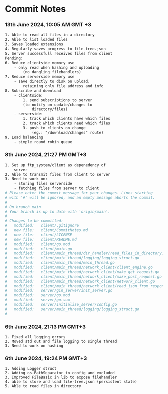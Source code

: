 # Commit Notes

### 13th June 2024, 10:05 AM GMT +3
```txt
1. Able to read all files in a directory
2. Able to list loaded files
3. Saves loaded extensions
4. Regularly saves progress to file-tree.json
5. Server successfull receives files from client
Pending:
6. Reduce clientside memory use
    - only read when hashing and uploading 
        (no dangling filehandlers)
7. Reduce serverside memory use
    - save directly to disk on upload, 
        retaining only file address and info
8. Subscribe and download
    - clientside: 
        1. send subscriptions to server 
        (to notify on update/changes to 
            directory/files)
    - serverside: 
        1. track which clients have which files
        2. track which clients need which files
        3. push to clients on change
            (eg.: "/download/changes" route)
9. Load balancing
    - simple round robin queue
```

### 8th June 2024, 21:27 PM GMT+3
```sh
1. Set up ftp_system/client as depenedency of 
    server
2. Able to transmit files from client to server
3. Need to work on:
    - storing files serverside
    - fetching files from server to client
# Please enter the commit message for your changes. Lines starting
# with '#' will be ignored, and an empty message aborts the commit.
#
# On branch main
# Your branch is up to date with 'origin/main'.
#
# Changes to be committed:
#	modified:   client/.gitignore
#	new file:   client/CommitNotes.md
#	new file:   client/LICENSE
#	new file:   client/README.md
#	modified:   client/go.mod
#	modified:   client/main.go
#	modified:   client/main_thread/dir_handler/read_files_in_directory.go
#	modified:   client/main_thread/logging/logging_struct.go
#	modified:   client/main_thread/main_thread.go
#	modified:   client/main_thread/network_client/client_engine.go
#	modified:   client/main_thread/network_client/make_get_request.go
#	modified:   client/main_thread/network_client/make_post_request.go
#	modified:   client/main_thread/network_client/network_client.go
#	modified:   client/main_thread/network_client/read_json_from_response.go
#	modified:   server/gin_server/init_server.go
#	modified:   server/go.mod
#	modified:   server/go.sum
#	modified:   server/initialise_server/config.go
#	modified:   server/main_thread/logging/logging_struct.go
#

```

### 6th June 2024, 21:13 PM GMT+3
    1. Fixed all logging errors
    2. Moved std out and file logging to single thread
    3. Need to work on hashing

### 6th June 2024, 19:24 PM GMT+3
    1. Adding Logger struct
    2. Adding os.PathSeparator to config and excluded
    3. Improved FileBasic in lib to expose filehandler
    4. able to store and load file-tree.json (persistent state)
    5. Able to read files in directory
